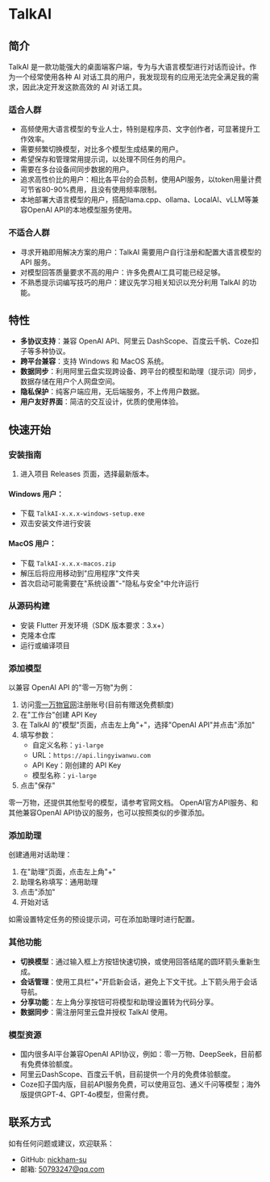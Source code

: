 # TalkAI

## 简介

TalkAI 是一款功能强大的桌面端客户端，专为与大语言模型进行对话而设计。作为一个经常使用各种 AI 对话工具的用户，我发现现有的应用无法完全满足我的需求，因此决定开发这款高效的 AI 对话工具。

### 适合人群

- 高频使用大语言模型的专业人士，特别是程序员、文字创作者，可显著提升工作效率。
- 需要频繁切换模型，对比多个模型生成结果的用户。
- 希望保存和管理常用提示词，以处理不同任务的用户。
- 需要在多台设备间同步数据的用户。
- 追求高性价比的用户：相比各平台的会员制，使用API服务，以token用量计费可节省80-90%费用，且没有使用频率限制。
- 本地部署大语言模型的用户，搭配llama.cpp、ollama、LocalAI、vLLM等兼容OpenAI API的本地模型服务使用。

### 不适合人群

- 寻求开箱即用解决方案的用户：TalkAI 需要用户自行注册和配置大语言模型的 API 服务。
- 对模型回答质量要求不高的用户：许多免费AI工具可能已经足够。
- 不熟悉提示词编写技巧的用户：建议先学习相关知识以充分利用 TalkAI 的功能。

## 特性

- **多协议支持**：兼容 OpenAI API、阿里云 DashScope、百度云千帆、Coze扣子等多种协议。
- **跨平台兼容**：支持 Windows 和 MacOS 系统。
- **数据同步**：利用阿里云盘实现跨设备、跨平台的模型和助理（提示词）同步，数据存储在用户个人网盘空间。
- **隐私保护**：纯客户端应用，无后端服务，不上传用户数据。
- **用户友好界面**：简洁的交互设计，优质的使用体验。

## 快速开始

### 安装指南

1. 进入项目 Releases 页面，选择最新版本。

#### Windows 用户：
- 下载 `TalkAI-x.x.x-windows-setup.exe`
- 双击安装文件进行安装

#### MacOS 用户：
- 下载 `TalkAI-x.x.x-macos.zip`
- 解压后将应用移动到"应用程序"文件夹
- 首次启动可能需要在"系统设置"-"隐私与安全"中允许运行

### 从源码构建

- 安装 Flutter 开发环境（SDK 版本要求：3.x+）
- 克隆本仓库
- 运行或编译项目

### 添加模型

以兼容 OpenAI API 的"零一万物"为例：

1. 访问[零一万物官网](https://platform.lingyiwanwu.com/)注册账号(目前有赠送免费额度)
2. 在"工作台"创建 API Key
3. 在 TalkAI 的"模型"页面，点击左上角"+"，选择"OpenAI API"并点击"添加"
4. 填写参数：
    - 自定义名称：`yi-large`
    - URL：`https://api.lingyiwanwu.com`
    - API Key：刚创建的 API Key
    - 模型名称：`yi-large`
5. 点击"保存"

零一万物，还提供其他型号的模型，请参考官网文档。
OpenAI官方API服务、和其他兼容OpenAI API协议的服务，也可以按照类似的步骤添加。

### 添加助理

创建通用对话助理：

1. 在"助理"页面，点击左上角"+"
2. 助理名称填写：通用助理
3. 点击"添加"
4. 开始对话

如需设置特定任务的预设提示词，可在添加助理时进行配置。

### 其他功能

- **切换模型**：通过输入框上方按钮快速切换，或使用回答结尾的圆环箭头重新生成。
- **会话管理**：使用工具栏"+"开启新会话，避免上下文干扰。上下箭头用于会话导航。
- **分享功能**：左上角分享按钮可将模型和助理设置转为代码分享。
- **数据同步**：需注册阿里云盘并授权 TalkAI 使用。

### 模型资源

- 国内很多AI平台兼容OpenAI API协议，例如：零一万物、DeepSeek，目前都有免费体验额度。
- 阿里云DashScope、百度云千帆，目前提供一个月的免费体验额度。
- Coze扣子国内版，目前API服务免费，可以使用豆包、通义千问等模型；海外版提供GPT-4、GPT-4o模型，但需付费。

## 联系方式

如有任何问题或建议，欢迎联系：

- GitHub: [nickham-su](https://github.com/nickham-su)
- 邮箱: 50793247@qq.com